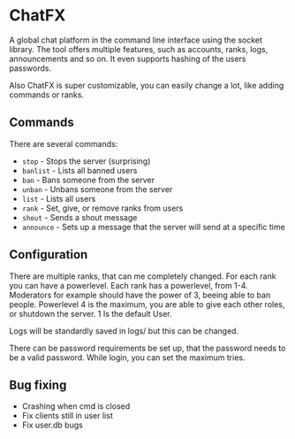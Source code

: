# ChatFX
A global chat platform in the command line interface using the socket library.
The tool offers multiple features, such as accounts, ranks, logs, announcements and so on.
It even supports hashing of the users passwords.

Also ChatFX is super customizable, you can easily change a lot, like adding commands or ranks.

## Commands
There are several commands:

- `stop` - Stops the server (surprising)
- `banlist` - Lists all banned users
- `ban` - Bans someone from the server
- `unban` - Unbans someone from the server
- `list` - Lists all users
- `rank` - Set, give, or remove ranks from users
- `shout` - Sends a shout message
- `announce` - Sets up a message that the server will send at a specific time


## Configuration

There are multiple ranks, that can me completely changed. For each rank you can have a powerlevel. Each rank has a powerlevel,
from 1-4. Moderators for example should have the power of 3, beeing able to ban people. Powerlevel 4 is the maximum, you are able to give each other roles, or shutdown the server. 1 Is the default User.

Logs will be standardly saved in logs/ but this can be changed.

There can be password requirements be set up, that the password needs to be a valid password.
While login, you can set the maximum tries.



## Bug fixing

- Crashing when cmd is closed
- Fix clients still in user list
- Fix user.db bugs
